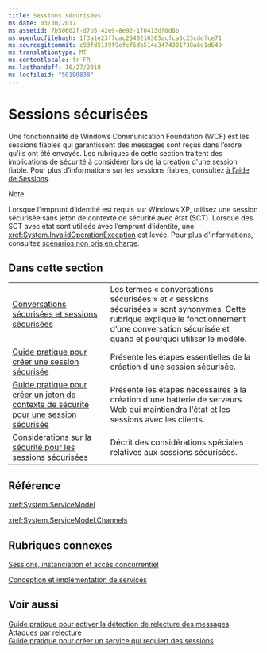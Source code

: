 ```yaml
---
title: Sessions sécurisées
ms.date: 03/30/2017
ms.assetid: 7b50602f-d7b5-42e9-8e92-1f0413df0d8b
ms.openlocfilehash: 1f3a1e23f7cac2540216365acfca5c23cddfce71
ms.sourcegitcommit: c93fd5139f9efcf6db514e3474301738a6d1d649
ms.translationtype: MT
ms.contentlocale: fr-FR
ms.lasthandoff: 10/27/2018
ms.locfileid: "50190838"
---
```

# <a name="secure-sessions"></a>Sessions sécurisées
Une fonctionnalité de Windows Communication Foundation (WCF) est les sessions fiables qui garantissent des messages sont reçus dans l’ordre qu’ils ont été envoyés. Les rubriques de cette section traitent des implications de sécurité à considérer lors de la création d'une session fiable. Pour plus d’informations sur les sessions fiables, consultez [à l’aide de Sessions](../../../../docs/framework/wcf/using-sessions.md).  
  
> [!NOTE]
>  Lorsque l’emprunt d’identité est requis sur Windows XP, utilisez une session sécurisée sans jeton de contexte de sécurité avec état (SCT). Lorsque des SCT avec état sont utilisés avec l’emprunt d’identité, une <xref:System.InvalidOperationException> est levée. Pour plus d’informations, consultez [scénarios non pris en charge](../../../../docs/framework/wcf/feature-details/unsupported-scenarios.md).  
  
## <a name="in-this-section"></a>Dans cette section  
  
|||  
|-|-|  
|[Conversations sécurisées et sessions sécurisées](../../../../docs/framework/wcf/feature-details/secure-conversations-and-secure-sessions.md)|Les termes « conversations sécurisées » et « sessions sécurisées » sont synonymes. Cette rubrique explique le fonctionnement d’une conversation sécurisée et quand et pourquoi utiliser le modèle.|  
|[Guide pratique pour créer une session sécurisée](../../../../docs/framework/wcf/feature-details/how-to-create-a-secure-session.md)|Présente les étapes essentielles de la création d'une session sécurisée.|  
|[Guide pratique pour créer un jeton de contexte de sécurité pour une session sécurisée](../../../../docs/framework/wcf/feature-details/how-to-create-a-security-context-token-for-a-secure-session.md)|Présente les étapes nécessaires à la création d'une batterie de serveurs Web qui maintiendra l'état et les sessions avec les clients.|  
|[Considérations sur la sécurité pour les sessions sécurisées](../../../../docs/framework/wcf/feature-details/security-considerations-for-secure-sessions.md)|Décrit des considérations spéciales relatives aux sessions sécurisées.|  
  
## <a name="reference"></a>Référence  
 <xref:System.ServiceModel>  
  
 <xref:System.ServiceModel.Channels>  
  
## <a name="related-sections"></a>Rubriques connexes  
 [Sessions, instanciation et accès concurrentiel](../../../../docs/framework/wcf/feature-details/sessions-instancing-and-concurrency.md)  
  
 [Conception et implémentation de services](../../../../docs/framework/wcf/designing-and-implementing-services.md)  
  
## <a name="see-also"></a>Voir aussi  
 [Guide pratique pour activer la détection de relecture des messages](../../../../docs/framework/wcf/feature-details/how-to-enable-message-replay-detection.md)  
 [Attaques par relecture](../../../../docs/framework/wcf/feature-details/replay-attacks.md)  
 [Guide pratique pour créer un service qui requiert des sessions](../../../../docs/framework/wcf/feature-details/how-to-create-a-service-that-requires-sessions.md)

